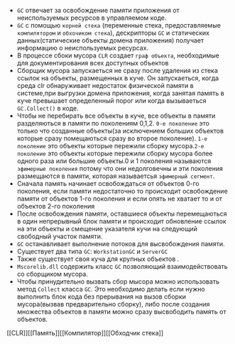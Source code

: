 
- `GC` отвечает за  освобождение памяти  приложения от неиспользуемых ресурсов в управляемом коде.
- `GC` с помощью `корней стека` (переменные стека, предоставляемые `компилятором` и `обхочиком стека`), дескрипторы `GC` и статических данных(статические объекты домена приложения) получает информацию о неиспользуемых ресурсах. 
- В процессе сбоки мусора `CLR` создает `граф объекта`, необходимые для документирования всех доступных объектов
- Сборщик мусора запускаеться не сразу после удаления из стека ссылок на объекты, размещенных в куче. Он запускаеться, когда среда clr обнаруживает недостаток физической памяти в системе,при выгрузки домена приложения, когда занятая память в куче превышает определенный порог или когда вызываеться `GC.Collect()` в коде.
- Чтобы не перебирать все объекты в куче, все объекты в памяти разделяються в памяти по поколениям 0,1,2. `0-е поколение` это только что созданные объекты(за исключением больших объектов которые сразу помещаються сразу во второе поколение). `1-е поколение` это объекты которые пережили сборку мусора.`2-е поколение` это объекты которые пережили сборку мусора более одного раза или большие объекты.0 и 1 поколения называются `эфимерные поколения` потому что они недолговечны и эти поколения размещаются в памяти, которая называетсья `эфимерный сегмент`.
- Сначала память начинает освобождаться от объектов 0-го поколения, если памяти недостаточно то происходит освобождение памяти от объектов 1-го поколения и если опять не хватает то и от объектов 2-го поколения
- После освобождения памяти, оставшиеся объекты перемещаються в один непрерывный блок памяти и происходит обновление ссылок на эти объекты и смещение указателя кучи на следующий свободный участок памяти. 
- `GC` останавливает выполнение потоков для высвобождения памяти.
- Существует два типа `GC`: `WorkstationGC` и `ServerGC`
- Также существует своя куча для крупных объектов .
- `Mscorelib.dll` содержить класс `GC` позволяющий взаимодействовать со сборщиком мусора.
- Чтобы принудительно вызвать сбор мысора можно использовать метод `Collect` класса `GC`. Это необходимо делать если нужно выполнить блок кода без прерывания на вызов сборки мусора(вызвав предварительно сборку), либо после создания множества объектов в памяти можно сразу высвободить память от объектов.

[[CLR]][[Память]][[Компилятор]][[Обходчик стека]]